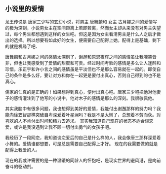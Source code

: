 ## 小说里的爱情

龙王传说是 唐家三少写的玄幻小说，将男主 唐舞麟和 女主 古月娜之间的爱情写的极为深刻，小说男女主在空间距离上若即若离，然而女主却从来没有对男主失望过，每个男生都想遇到这样的女生吧。但这是因为女主看清男主是什么人之后才做出的选择。所以想要有如此好的女生，便需要自己配得上她。配得上是基础，剩下的就是机缘了吧、

唐舞麟和古月娜之间的感情太深刻了，谢邂和原恩夜辉之间的感情虽让我啼笑皆非，但也让我感受到了爱情的甜蜜和可贵。经过时间考验的感情是多么让人迷醉和珍惜。乐正宇和许小言之间的感情虽是平淡但也不是那么容易就在一起的。即使自己的条件是多么好，要让对方和你在一起更是要付出真心，否则自己得到的也不是真心。

儒家的仁真的是正确的！如果想得到真心，便付出真心吧。唐家三少吧把他对他妻子的感情灌注到了他写的小说中，他对木子的感情是那么的深刻。我很敬佩他。

其实我脑中有很多问题，我也想得到美好的爱情，我能付出谢邂那样的努力吗？我能向徐笠智那样突破自卑深爱着叶星澜吗？我是不是太懒了，总想着不劳而获。对喜欢的人不肯付出时间和精力去追求。
其实我知道自己现在的状态不适合谈恋爱，或许是我没遇到让我不顾一切付出勇气的女孩子吧。

我经历了一段网恋，我知道谈恋爱后的自己是什么样的人，我会像唐三那样深爱着小舞的。爱情谁都想要，可是总是需要自己配得上才好。
现在的我需要做的就是配得上我爱的人。

现在的我或许需要的是一种温暖的同龄人的怀抱吧，是现实世界的避风港，是向前奋斗的驱动剂。
